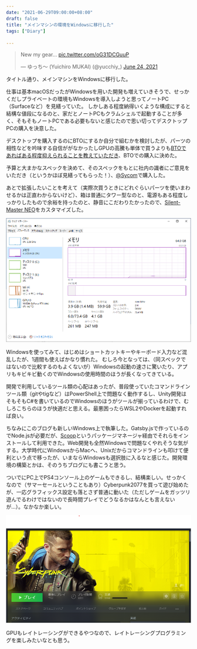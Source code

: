 ```yaml
---
date: "2021-06-29T09:00:00+08:00"
draft: false
title: "メインマシンの環境をWindowsに移行した"
tags: ["Diary"]

---
```


<blockquote class="twitter-tweet"><p lang="en" dir="ltr">New my gear… <a href="https://t.co/oG31DCGuuP">pic.twitter.com/oG31DCGuuP</a></p>&mdash; ゆっち〜 (Yuichiro MUKAI) (@yucchiy_) <a href="https://twitter.com/yucchiy_/status/1408099274533969920?ref_src=twsrc%5Etfw">June 24, 2021</a></blockquote> <script async src="https://platform.twitter.com/widgets.js" charset="utf-8"></script>

タイトル通り、メインマシンをWindowsに移行した。

仕事は基本macOSだったがWindowsを用いた開発も増えていきそうで、せっかくだしプライベートの環境もWindowsを導入しようと思ってノートPC（Surfaceなど）を見繕っていた。
しかしある程度納得いくような構成にすると結構な値段になるのと、家だとノートPCもクラムシェルで起動することが多く、そもそもノートPCである必要もないと感じたので思い切ってデスクトップPCの購入を決意した。

デスクトップを購入するのにBTOにするか自分で組むかを検討したが、パーツの相性などを吟味する自信ががなかったしGPUの高騰も単体で買うよりも[BTOであればある程度抑えられることを教えていただき](https://twitter.com/shiena/status/1403609398375682048)、BTOでの購入に決めた。

予算と大まかなスペックを決めて、そのスペックをもとに社内の識者にご意見をいただき（というかほぼ見繕ってもらった！）、[@Sycom](https://www.sycom.co.jp/)で購入した。

あとで拡張したいことを考えて（実際次買うときにどれぐらいパーツを使いまわせるかは正直わからないけど）、箱は普通にタワー型なのと、電源もある程度しっかりしたもので余裕を持ったのと、静音にこだわりたかったので、[Silent-Master NEO](https://www.sycom.co.jp/custom/model?no=000739)をカスタマイズした。

![購入したPCのスペック（タスクマネージャーより）](./E4qUBccVgAI87i9.png)

Windowsを使ってみて、はじめはショートカットキーやキーボード入力など混乱したが、1週間も使えばかなり慣れた。
むしろ今となっては、（同スペックではないので比較するのもよくないが）Windowsの起動の速さに驚いたり、アプリもキビキビ動くのでWindowsの使用時間のほうが長くなってきている。

開発で利用しているツール類の心配はあったが、普段使っていたコマンドラインツール類（gitやtigなど）はPowerShell上で問題なく動作するし、Unity開発はそもそもC#を書いているのでWindowsのほうがツールが揃っているわけで、むしろこちらのほうが快適だと思える。最悪困ったらWSL2やDockerを起動すれば良い。

ちなみにこのブログも新しいWindows上で執筆した。Gatsby.jsで作っているのでNode.jsが必要だが、[Scoop](https://scoop.sh/)というパッケージマネージャ経由でそれらをインストールして利用できた。Web開発も全然Windowsで問題なくやれそうな気がする。大学時代にWindowsからMacへ、Unixだからコマンドラインも叩けて便利という点で移ったが、いまならWindowsも選択肢に入るなと感じた。開発環境の構築とかは、そのうちブログにも書こうと思う。

ついでにPC上でPS4コンソール上のゲームもできるし、結構楽しい。せっかくなので（サマーセールということもあり）Cyberpunk2077を買って遊び始めたが、一応グラフィックス設定も落とさず普通に動いた（ただしゲームをガッツリ遊んでるわけではないので長時間プレイでどうなるかはなんとも言えないが...）。なかなか楽しい。

![せっかくなので Cyberpunk2077 をStreamで購入してみた](./game.png)

GPUもレイトレーシングができるやつなので、レイトレーシングプログラミングを楽しみたいなとも思う。